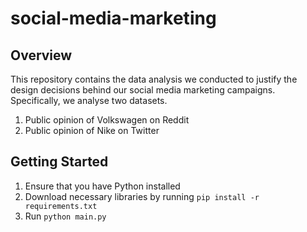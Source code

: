 # social-media-marketing

## Overview
This repository contains the data analysis we conducted to justify the design decisions behind our social media marketing campaigns.
Specifically, we analyse two datasets.
1. Public opinion of Volkswagen on Reddit
2. Public opinion of Nike on Twitter

## Getting Started
1. Ensure that you have Python installed
2. Download necessary libraries by running `pip install -r requirements.txt`
3. Run `python main.py`